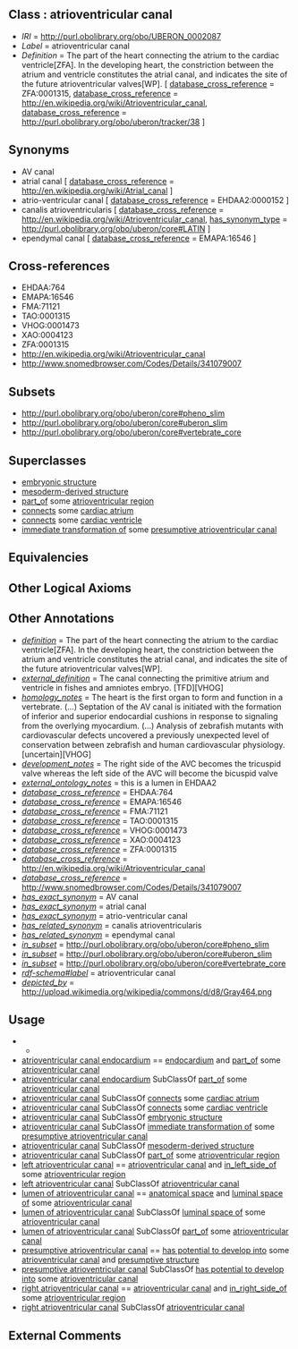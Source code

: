 
## Class : atrioventricular canal

 * *IRI* = http://purl.obolibrary.org/obo/UBERON_0002087
 * *Label* = atrioventricular canal
 * *Definition* = The part of the heart connecting the atrium to the cardiac ventricle[ZFA]. In the developing heart, the constriction between the atrium and ventricle constitutes the atrial canal, and indicates the site of the future atrioventricular valves[WP]. [ [database_cross_reference](../../ef/oboInOwl#hasDbXref.md) = ZFA:0001315, [database_cross_reference](../../ef/oboInOwl#hasDbXref.md) = http://en.wikipedia.org/wiki/Atrioventricular_canal, [database_cross_reference](../../ef/oboInOwl#hasDbXref.md) = http://purl.obolibrary.org/obo/uberon/tracker/38 ]

## Synonyms

 * AV canal
 * atrial canal [ [database_cross_reference](../../ef/oboInOwl#hasDbXref.md) = http://en.wikipedia.org/wiki/Atrial_canal ]
 * atrio-ventricular canal [ [database_cross_reference](../../ef/oboInOwl#hasDbXref.md) = EHDAA2:0000152 ]
 * canalis atrioventricularis [ [database_cross_reference](../../ef/oboInOwl#hasDbXref.md) = http://en.wikipedia.org/wiki/Atrioventricular_canal, [has_synonym_type](../../pe/oboInOwl#hasSynonymType.md) = http://purl.obolibrary.org/obo/uberon/core#LATIN ]
 * ependymal canal [ [database_cross_reference](../../ef/oboInOwl#hasDbXref.md) = EMAPA:16546 ]

## Cross-references

 * EHDAA:764
 * EMAPA:16546
 * FMA:71121
 * TAO:0001315
 * VHOG:0001473
 * XAO:0004123
 * ZFA:0001315
 * http://en.wikipedia.org/wiki/Atrioventricular_canal
 * http://www.snomedbrowser.com/Codes/Details/341079007

## Subsets

 * http://purl.obolibrary.org/obo/uberon/core#pheno_slim
 * http://purl.obolibrary.org/obo/uberon/core#uberon_slim
 * http://purl.obolibrary.org/obo/uberon/core#vertebrate_core

## Superclasses

 * [embryonic structure](../../UBERON/50/UBERON_0002050.md)
 * [mesoderm-derived structure](../../UBERON/20/UBERON_0004120.md)
 * [part_of](../../BFO/50/BFO_0000050.md) some [atrioventricular region](../../UBERON/20/UBERON_0011820.md)
 * [connects](../../RO/76/RO_0002176.md) some [cardiac atrium](../../UBERON/81/UBERON_0002081.md)
 * [connects](../../RO/76/RO_0002176.md) some [cardiac ventricle](../../UBERON/82/UBERON_0002082.md)
 * [immediate transformation of](../../RO/95/RO_0002495.md) some [presumptive atrioventricular canal](../../UBERON/79/UBERON_0007279.md)

## Equivalencies


## Other Logical Axioms


## Other Annotations

 * *[definition](../../IAO/15/IAO_0000115.md)* = The part of the heart connecting the atrium to the cardiac ventricle[ZFA]. In the developing heart, the constriction between the atrium and ventricle constitutes the atrial canal, and indicates the site of the future atrioventricular valves[WP].
 * *[external_definition](../../UBPROP/01/UBPROP_0000001.md)* = The canal connecting the primitive atrium and ventricle in fishes and amniotes embryo. [TFD][VHOG]
 * *[homology_notes](../../UBPROP/03/UBPROP_0000003.md)* = The heart is the first organ to form and function in a vertebrate. (...) Septation of the AV canal is initiated with the formation of inferior and superior endocardial cushions in response to signaling from the overlying myocardium. (...) Analysis of zebrafish mutants with cardiovascular defects uncovered a previously unexpected level of conservation between zebrafish and human cardiovascular physiology.[uncertain][VHOG]
 * *[development_notes](../../UBPROP/11/UBPROP_0000011.md)* = The right side of the AVC becomes the tricuspid valve whereas the left side of the AVC will become the bicuspid valve
 * *[external_ontology_notes](../../UBPROP/12/UBPROP_0000012.md)* = this is a lumen in EHDAA2
 * *[database_cross_reference](../../ef/oboInOwl#hasDbXref.md)* = EHDAA:764
 * *[database_cross_reference](../../ef/oboInOwl#hasDbXref.md)* = EMAPA:16546
 * *[database_cross_reference](../../ef/oboInOwl#hasDbXref.md)* = FMA:71121
 * *[database_cross_reference](../../ef/oboInOwl#hasDbXref.md)* = TAO:0001315
 * *[database_cross_reference](../../ef/oboInOwl#hasDbXref.md)* = VHOG:0001473
 * *[database_cross_reference](../../ef/oboInOwl#hasDbXref.md)* = XAO:0004123
 * *[database_cross_reference](../../ef/oboInOwl#hasDbXref.md)* = ZFA:0001315
 * *[database_cross_reference](../../ef/oboInOwl#hasDbXref.md)* = http://en.wikipedia.org/wiki/Atrioventricular_canal
 * *[database_cross_reference](../../ef/oboInOwl#hasDbXref.md)* = http://www.snomedbrowser.com/Codes/Details/341079007
 * *[has_exact_synonym](../../ym/oboInOwl#hasExactSynonym.md)* = AV canal
 * *[has_exact_synonym](../../ym/oboInOwl#hasExactSynonym.md)* = atrial canal
 * *[has_exact_synonym](../../ym/oboInOwl#hasExactSynonym.md)* = atrio-ventricular canal
 * *[has_related_synonym](../../ym/oboInOwl#hasRelatedSynonym.md)* = canalis atrioventricularis
 * *[has_related_synonym](../../ym/oboInOwl#hasRelatedSynonym.md)* = ependymal canal
 * *[in_subset](../../et/oboInOwl#inSubset.md)* = http://purl.obolibrary.org/obo/uberon/core#pheno_slim
 * *[in_subset](../../et/oboInOwl#inSubset.md)* = http://purl.obolibrary.org/obo/uberon/core#uberon_slim
 * *[in_subset](../../et/oboInOwl#inSubset.md)* = http://purl.obolibrary.org/obo/uberon/core#vertebrate_core
 * *[rdf-schema#label](../../el/rdf-schema#label.md)* = atrioventricular canal
 * *[depicted_by](../../depicted/by/depicted_by.md)* = http://upload.wikimedia.org/wikipedia/commons/d/d8/Gray464.png

## Usage

 * -
 * [atrioventricular canal endocardium](../../UBERON/30/UBERON_0003930.md) == [endocardium](../../UBERON/65/UBERON_0002165.md) and [part_of](../../BFO/50/BFO_0000050.md) some [atrioventricular canal](../../UBERON/87/UBERON_0002087.md)
 * [atrioventricular canal endocardium](../../UBERON/30/UBERON_0003930.md) SubClassOf [part_of](../../BFO/50/BFO_0000050.md) some [atrioventricular canal](../../UBERON/87/UBERON_0002087.md)
 * [atrioventricular canal](../../UBERON/87/UBERON_0002087.md) SubClassOf [connects](../../RO/76/RO_0002176.md) some [cardiac atrium](../../UBERON/81/UBERON_0002081.md)
 * [atrioventricular canal](../../UBERON/87/UBERON_0002087.md) SubClassOf [connects](../../RO/76/RO_0002176.md) some [cardiac ventricle](../../UBERON/82/UBERON_0002082.md)
 * [atrioventricular canal](../../UBERON/87/UBERON_0002087.md) SubClassOf [embryonic structure](../../UBERON/50/UBERON_0002050.md)
 * [atrioventricular canal](../../UBERON/87/UBERON_0002087.md) SubClassOf [immediate transformation of](../../RO/95/RO_0002495.md) some [presumptive atrioventricular canal](../../UBERON/79/UBERON_0007279.md)
 * [atrioventricular canal](../../UBERON/87/UBERON_0002087.md) SubClassOf [mesoderm-derived structure](../../UBERON/20/UBERON_0004120.md)
 * [atrioventricular canal](../../UBERON/87/UBERON_0002087.md) SubClassOf [part_of](../../BFO/50/BFO_0000050.md) some [atrioventricular region](../../UBERON/20/UBERON_0011820.md)
 * [left atrioventricular canal](../../UBERON/07/UBERON_0003907.md) == [atrioventricular canal](../../UBERON/87/UBERON_0002087.md) and [in_left_side_of](../../BSPO/20/BSPO_0000120.md) some [atrioventricular region](../../UBERON/20/UBERON_0011820.md)
 * [left atrioventricular canal](../../UBERON/07/UBERON_0003907.md) SubClassOf [atrioventricular canal](../../UBERON/87/UBERON_0002087.md)
 * [lumen of atrioventricular canal](../../UBERON/19/UBERON_0011819.md) == [anatomical space](../../UBERON/64/UBERON_0000464.md) and [luminal space of](../../RO/72/RO_0002572.md) some [atrioventricular canal](../../UBERON/87/UBERON_0002087.md)
 * [lumen of atrioventricular canal](../../UBERON/19/UBERON_0011819.md) SubClassOf [luminal space of](../../RO/72/RO_0002572.md) some [atrioventricular canal](../../UBERON/87/UBERON_0002087.md)
 * [lumen of atrioventricular canal](../../UBERON/19/UBERON_0011819.md) SubClassOf [part_of](../../BFO/50/BFO_0000050.md) some [atrioventricular canal](../../UBERON/87/UBERON_0002087.md)
 * [presumptive atrioventricular canal](../../UBERON/79/UBERON_0007279.md) == [has potential to develop into](../../RO/87/RO_0002387.md) some [atrioventricular canal](../../UBERON/87/UBERON_0002087.md) and [presumptive structure](../../UBERON/98/UBERON_0006598.md)
 * [presumptive atrioventricular canal](../../UBERON/79/UBERON_0007279.md) SubClassOf [has potential to develop into](../../RO/87/RO_0002387.md) some [atrioventricular canal](../../UBERON/87/UBERON_0002087.md)
 * [right atrioventricular canal](../../UBERON/08/UBERON_0003908.md) == [atrioventricular canal](../../UBERON/87/UBERON_0002087.md) and [in_right_side_of](../../BSPO/21/BSPO_0000121.md) some [atrioventricular region](../../UBERON/20/UBERON_0011820.md)
 * [right atrioventricular canal](../../UBERON/08/UBERON_0003908.md) SubClassOf [atrioventricular canal](../../UBERON/87/UBERON_0002087.md)

## External Comments

